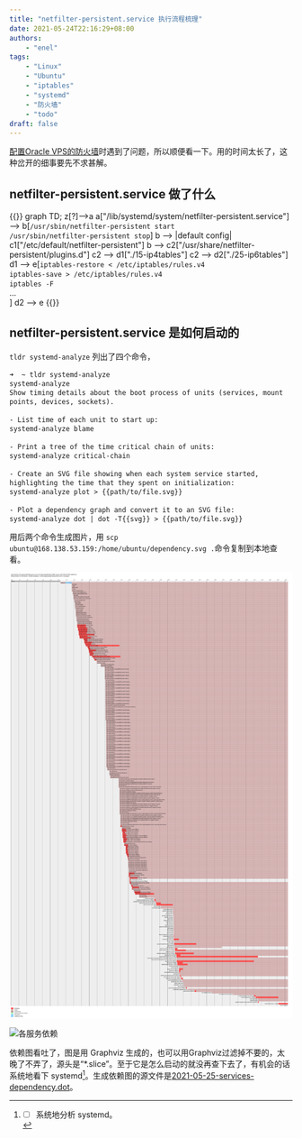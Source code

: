 ```yaml
---
title: "netfilter-persistent.service 执行流程梳理"
date: 2021-05-24T22:16:29+08:00
authors:
    - "enel"
tags:
    - "Linux"
    - "Ubuntu"
    - "iptables"
    - "systemd"
    - "防火墙"
    - "todo"
draft: false
---
```

[配置Oracle VPS的防火墙](http://localhost:1313/%E5%BC%80%E5%8F%91/%E9%85%8D%E7%BD%AEoracle-vps/#%E9%85%8D%E7%BD%AE%E9%98%B2%E7%81%AB%E5%A2%99)时遇到了问题，所以顺便看一下。用的时间太长了，这种岔开的细事要先不求甚解。

## netfilter-persistent.service 做了什么

{{<mermaid>}}
graph TD;
    z[?]-->a
    a["/lib/systemd/system/netfilter-persistent.service"] --> b[`/usr/sbin/netfilter-persistent start`<br/>`/usr/sbin/netfilter-persistent stop`]
    b --> |default config| c1["/etc/default/netfilter-persistent"]
    b --> c2["/usr/share/netfilter-persistent/plugins.d"]
    c2 --> d1["./15-ip4tables"]
    c2 --> d2["./25-ip6tables"]
    d1 --> e[`iptables-restore < /etc/iptables/rules.v4`<br/>`iptables-save > /etc/iptables/rules.v4`<br />`iptables -F`<br/>...<br/>]
    d2 --> e
{{</mermaid>}}

## netfilter-persistent.service 是如何启动的

`tldr systemd-analyze` 列出了四个命令，

    ➜  ~ tldr systemd-analyze
    systemd-analyze
    Show timing details about the boot process of units (services, mount points, devices, sockets).

    - List time of each unit to start up:
    systemd-analyze blame

    - Print a tree of the time critical chain of units:
    systemd-analyze critical-chain

    - Create an SVG file showing when each system service started, highlighting the time that they spent on initialization:
    systemd-analyze plot > {{path/to/file.svg}}

    - Plot a dependency graph and convert it to an SVG file:
    systemd-analyze dot | dot -T{{svg}} > {{path/to/file.svg}}

用后两个命令生成图片，用 `scp ubuntu@168.138.53.159:/home/ubuntu/dependency.svg .`命令复制到本地查看。

![各服务启动耗时](/img/2021-05-25-services-init-time.svg)

![各服务依赖](/img/2021-05-25-services-dependency.svg)

依赖图看吐了，图是用 Graphviz 生成的，也可以用Graphviz过滤掉不要的，太晚了不弄了，源头是“*.slice”。至于它是怎么启动的就没再查下去了，有机会的话系统地看下 systemd[^todo]。生成依赖图的源文件是[2021-05-25-services-dependency.dot](/file/2021-05-25-services-dependency.dot)。

[^todo]: - [ ] 系统地分析 systemd。
